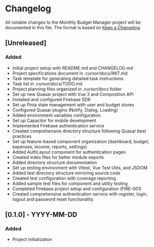 # Changelog

All notable changes to the Monthly Budget Manager project will be documented in this file. The format is based on [Keep a Changelog](https://keepachangelog.com/en/1.0.0/).

## [Unreleased]

### Added
- Initial project setup with README.md and CHANGELOG.md
- Project specifications document in .cursor/docs/INIT.md
- Task template for generating detailed task instructions
- Task list in .cursor/docs/TODO.md
- Project planning files organized in .cursor/docs folder
- Set up new Quasar project with Vue 3 and Composition API
- Installed and configured Firebase SDK
- Set up Pinia state management with user and budget stores
- Configured Quasar plugins (Notify, Dialog, Loading)
- Added environment variables configuration
- Set up Capacitor for mobile development
- Implemented Firebase authentication service
- Created comprehensive directory structure following Quasar best practices
- Set up feature-based component organization (dashboard, budget, expenses, income, reports, settings)
- Added AuthLayout component for authentication pages
- Created index files for better module exports
- Added directory structure documentation
- Set up testing environment with Vitest, Vue Test Utils, and JSDOM
- Added test directory structure mirroring source code
- Created test configuration with coverage reporting
- Added sample test files for component and utility testing
- Completed Firebase project setup and configuration (FIRE-001)
- Created comprehensive authentication service with register, login, logout and password reset functionality

## [0.1.0] - YYYY-MM-DD
### Added
- Project initialization

<!--
### Added
For new features.

### Changed
For changes in existing functionality.

### Deprecated
For soon-to-be removed features.

### Removed
For now removed features.

### Fixed
For any bug fixes.

### Security
In case of vulnerabilities.
-->

<!-- 
## Template for future versions

## [x.y.z] - YYYY-MM-DD
### Added
- 

### Changed
-

### Fixed
-

--> 